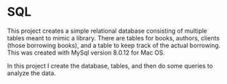 # SQL
This project creates a simple relational database consisting of multiple tables meant to mimic a library. There are tables for books, authors, clients (those borrowing books), and a table to keep track of the actual borrowing. This was created with MySql version 8.0.12 for Mac OS.

In this project I create the database, tables, and then do some queries to analyze the data.
